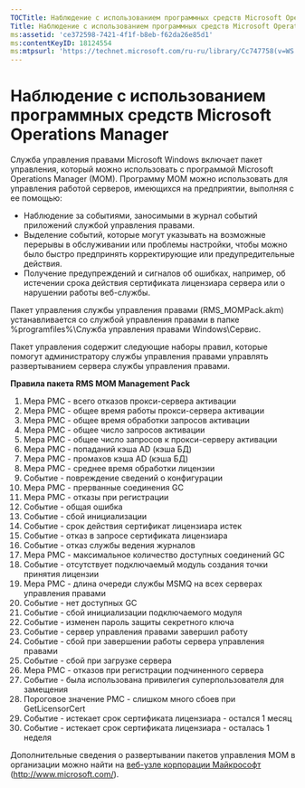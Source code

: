 ```yaml
---
TOCTitle: Наблюдение с использованием программных средств Microsoft Operations Manager
Title: Наблюдение с использованием программных средств Microsoft Operations Manager
ms:assetid: 'ce372598-7421-4f1f-b8eb-f62da26e85d1'
ms:contentKeyID: 18124554
ms:mtpsurl: 'https://technet.microsoft.com/ru-ru/library/Cc747758(v=WS.10)'
---
```


Наблюдение с использованием программных средств Microsoft Operations Manager
============================================================================

Служба управления правами Microsoft Windows включает пакет управления, который можно использовать с программой Microsoft Operations Manager (MOM). Программу MOM можно использовать для управления работой серверов, имеющихся на предприятии, выполняя с ее помощью:

-   Наблюдение за событиями, заносимыми в журнал событий приложений службой управления правами.
-   Выделение событий, которые могут указывать на возможные перерывы в обслуживании или проблемы настройки, чтобы можно было быстро предпринять корректирующие или предупредительные действия.
-   Получение предупреждений и сигналов об ошибках, например, об истечении срока действия сертификата лицензиара сервера или о нарушении работы веб-службы.

Пакет управления службы управления правами (RMS\_MOMPack.akm) устанавливается со службой управления правами в папке %programfiles%\\Служба управления правами Windows\\Сервис.

Пакет управления содержит следующие наборы правил, которые помогут администратору службы управления правами управлять развертыванием сервера службы управления правами.

**Правила пакета RMS MOM Management Pack**

1.  Мера PMC - всего отказов прокси-сервера активации
2.  Мера PMC - общее время работы прокси-сервера активации
3.  Мера PMC - общее время обработки запросов активации
4.  Мера PMC - общее число запросов активации
5.  Мера PMC - общее число запросов к прокси-серверу активации
6.  Мера PMC - попаданий кэша AD (кэша БД)
7.  Мера PMC - промахов кэша AD (кэша БД)
8.  Мера PMC - среднее время обработки лицензии
9.  Событие - повреждение сведений о конфигурации
10. Мера PMC - прерванные соединения GC
11. Мера PMC - отказы при регистрации
12. Событие - общая ошибка
13. Событие - сбой инициализации
14. Событие - срок действия сертификат лицензиара истек
15. Событие - отказ в запросе сертификата лицензиара
16. Событие - отказ службы ведения журналов
17. Мера PMC - максимальное количество доступных соединений GC
18. Событие - отсутствует подключаемый модуль создания точки принятия лицензии
19. Мера PMC - длина очереди службы MSMQ на всех серверах управления правами
20. Событие - нет доступных GC
21. Событие - сбой инициализации подключаемого модуля
22. Событие - изменен пароль защиты секретного ключа
23. Событие - сервер управления правами завершил работу
24. Событие - сбой при завершении работы сервера управления правами
25. Событие - сбой при загрузке сервера
26. Мера PMC - отказов при регистрации подчиненного сервера
27. Событие - была использована привилегия суперпользователя для замещения
28. Пороговое значение PMC - слишком много сбоев при GetLicensorCert
29. Событие - истекает срок сертификата лицензиара - остался 1 месяц
30. Событие - истекает срок сертификата лицензиара - осталась 1 неделя

Дополнительные сведения о развертывании пакетов управления MOM в организации можно найти на [веб-узле корпорации Майкрософт](http://www.microsoft.com/) (http://www.microsoft.com/).
